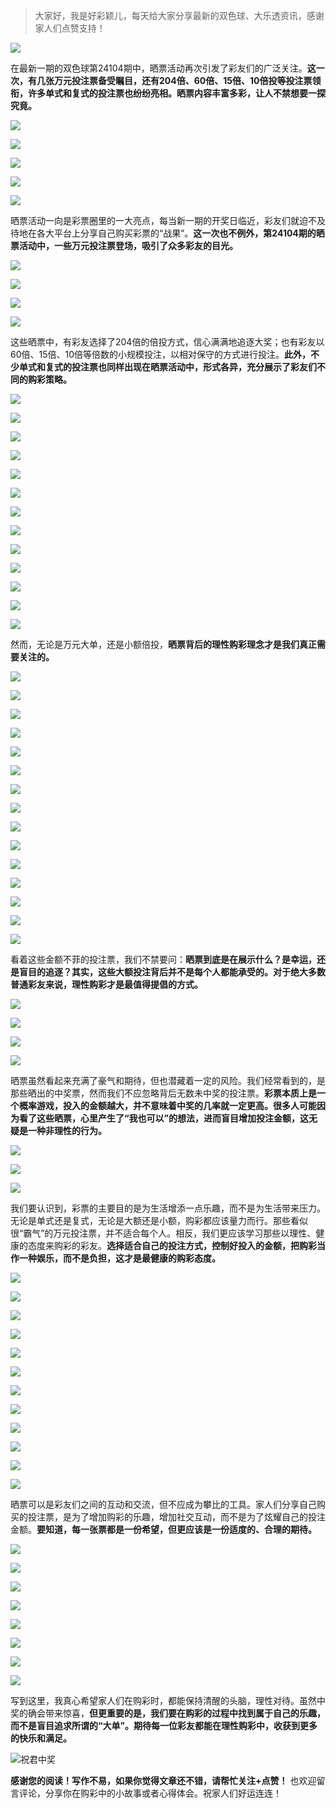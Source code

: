 
> 大家好，我是好彩颖儿，每天给大家分享最新的双色球、大乐透资讯，感谢家人们点赞支持！

![](https://cdn.jsdelivr.net/gh/wangwenjie1314/PicCDN/2024-7-11/1720660897499-image.png)


在最新一期的双色球第24104期中，晒票活动再次引发了彩友们的广泛关注。**这一次，有几张万元投注票备受瞩目，还有204倍、60倍、15倍、10倍投等投注票领衔，许多单式和复式的投注票也纷纷亮相。晒票内容丰富多彩，让人不禁想要一探究竟。**


![](https://cdn.jsdelivr.net/gh/wangwenjie1314/PicCDN/2024-9-8/1725785342396-image.png)


![](https://cdn.jsdelivr.net/gh/wangwenjie1314/PicCDN/2024-9-8/1725778895214-image.png)


![](https://cdn.jsdelivr.net/gh/wangwenjie1314/PicCDN/2024-9-8/1725779140079-image.png)

![](https://cdn.jsdelivr.net/gh/wangwenjie1314/PicCDN/2024-9-8/1725779175831-image.png)

![](https://cdn.jsdelivr.net/gh/wangwenjie1314/PicCDN/2024-9-8/1725771697606-image.png)



晒票活动一向是彩票圈里的一大亮点，每当新一期的开奖日临近，彩友们就迫不及待地在各大平台上分享自己购买彩票的“战果”。**这一次也不例外，第24104期的晒票活动中，一些万元投注票登场，吸引了众多彩友的目光。**

![](https://cdn.jsdelivr.net/gh/wangwenjie1314/PicCDN/2024-9-8/1725771967811-image.png)


![](https://cdn.jsdelivr.net/gh/wangwenjie1314/PicCDN/2024-9-8/1725772188803-image.png)


![](https://cdn.jsdelivr.net/gh/wangwenjie1314/PicCDN/2024-9-8/1725779465822-image.png)


![](https://cdn.jsdelivr.net/gh/wangwenjie1314/PicCDN/2024-9-8/1725779520142-image.png)


这些晒票中，有彩友选择了204倍的倍投方式，信心满满地追逐大奖；也有彩友以60倍、15倍、10倍等倍数的小规模投注，以相对保守的方式进行投注。**此外，不少单式和复式的投注票也同样出现在晒票活动中，形式各异，充分展示了彩友们不同的购彩策略。**


![](https://cdn.jsdelivr.net/gh/wangwenjie1314/PicCDN/2024-9-8/1725772165502-image.png)


![](https://cdn.jsdelivr.net/gh/wangwenjie1314/PicCDN/2024-9-8/1725772597715-image.png)

![](https://cdn.jsdelivr.net/gh/wangwenjie1314/PicCDN/2024-9-8/1725772591276-image.png)

![](https://cdn.jsdelivr.net/gh/wangwenjie1314/PicCDN/2024-9-8/1725772579883-image.png)

![](https://cdn.jsdelivr.net/gh/wangwenjie1314/PicCDN/2024-9-8/1725772563410-image.png)


![](https://cdn.jsdelivr.net/gh/wangwenjie1314/PicCDN/2024-9-8/1725772688672-image.png)

![](https://cdn.jsdelivr.net/gh/wangwenjie1314/PicCDN/2024-9-8/1725772644154-image.png)

![](https://cdn.jsdelivr.net/gh/wangwenjie1314/PicCDN/2024-9-8/1725772637783-image.png)


![](https://cdn.jsdelivr.net/gh/wangwenjie1314/PicCDN/2024-9-8/1725772798613-image.png)


![](https://cdn.jsdelivr.net/gh/wangwenjie1314/PicCDN/2024-9-8/1725779507779-image.png)


![](https://cdn.jsdelivr.net/gh/wangwenjie1314/PicCDN/2024-9-8/1725779376478-image.png)

![](https://cdn.jsdelivr.net/gh/wangwenjie1314/PicCDN/2024-9-8/1725779361094-image.png)

![](https://cdn.jsdelivr.net/gh/wangwenjie1314/PicCDN/2024-9-8/1725779325567-image.png)


然而，无论是万元大单，还是小额倍投，**晒票背后的理性购彩理念才是我们真正需要关注的。**

![](https://cdn.jsdelivr.net/gh/wangwenjie1314/PicCDN/2024-9-8/1725779493859-image.png)




![](https://cdn.jsdelivr.net/gh/wangwenjie1314/PicCDN/2024-9-8/1725772382160-image.png)


![](https://cdn.jsdelivr.net/gh/wangwenjie1314/PicCDN/2024-9-8/1725772123496-image.png)


![](https://cdn.jsdelivr.net/gh/wangwenjie1314/PicCDN/2024-9-8/1725772150918-image.png)


![](https://cdn.jsdelivr.net/gh/wangwenjie1314/PicCDN/2024-9-8/1725772230647-image.png)

![](https://cdn.jsdelivr.net/gh/wangwenjie1314/PicCDN/2024-9-8/1725772262183-image.png)


![](https://cdn.jsdelivr.net/gh/wangwenjie1314/PicCDN/2024-9-8/1725779228570-image.png)


![](https://cdn.jsdelivr.net/gh/wangwenjie1314/PicCDN/2024-9-8/1725772411564-image.png)

![](https://cdn.jsdelivr.net/gh/wangwenjie1314/PicCDN/2024-9-8/1725772404014-image.png)

![](https://cdn.jsdelivr.net/gh/wangwenjie1314/PicCDN/2024-9-8/1725772396448-image.png)


![](https://cdn.jsdelivr.net/gh/wangwenjie1314/PicCDN/2024-9-8/1725772535713-image.png)

![](https://cdn.jsdelivr.net/gh/wangwenjie1314/PicCDN/2024-9-8/1725772076194-image.png)

![](https://cdn.jsdelivr.net/gh/wangwenjie1314/PicCDN/2024-9-8/1725772046784-image.png)


![](https://cdn.jsdelivr.net/gh/wangwenjie1314/PicCDN/2024-9-8/1725772706328-image.png)


![](https://cdn.jsdelivr.net/gh/wangwenjie1314/PicCDN/2024-9-8/1725772716546-image.png)


看着这些金额不菲的投注票，我们不禁要问：**晒票到底是在展示什么？是幸运，还是盲目的追逐？其实，这些大额投注背后并不是每个人都能承受的。对于绝大多数普通彩友来说，理性购彩才是最值得提倡的方式。**



![](https://cdn.jsdelivr.net/gh/wangwenjie1314/PicCDN/2024-9-8/1725779617310-image.png)

![](https://cdn.jsdelivr.net/gh/wangwenjie1314/PicCDN/2024-9-8/1725779610447-image.png)

![](https://cdn.jsdelivr.net/gh/wangwenjie1314/PicCDN/2024-9-8/1725779600723-image.png)


![](https://cdn.jsdelivr.net/gh/wangwenjie1314/PicCDN/2024-9-8/1725779586672-image.png)



晒票虽然看起来充满了豪气和期待，但也潜藏着一定的风险。我们经常看到的，是那些晒出的中奖票，然而我们不应忽略背后无数未中奖的投注票。**彩票本质上是一个概率游戏，投入的金额越大，并不意味着中奖的几率就一定更高。很多人可能因为看了这些晒票，心里产生了“我也可以”的想法，进而盲目增加投注金额，这无疑是一种非理性的行为。**



![](https://cdn.jsdelivr.net/gh/wangwenjie1314/PicCDN/2024-9-8/1725779575257-image.png)


![](https://cdn.jsdelivr.net/gh/wangwenjie1314/PicCDN/2024-9-8/1725779636177-image.png)


![](https://cdn.jsdelivr.net/gh/wangwenjie1314/PicCDN/2024-9-8/1725779649744-image.png)


我们要认识到，彩票的主要目的是为生活增添一点乐趣，而不是为生活带来压力。无论是单式还是复式，无论是大额还是小额，购彩都应该量力而行。那些看似很“霸气”的万元投注票，并不适合每个人。相反，我们更应该学习那些以理性、健康的态度来购彩的彩友。**选择适合自己的投注方式，控制好投入的金额，把购彩当作一种娱乐，而不是负担，这才是最健康的购彩态度。**


![](https://cdn.jsdelivr.net/gh/wangwenjie1314/PicCDN/2024-9-8/1725779557419-image.png)

![](https://cdn.jsdelivr.net/gh/wangwenjie1314/PicCDN/2024-9-8/1725779544472-image.png)

![](https://cdn.jsdelivr.net/gh/wangwenjie1314/PicCDN/2024-9-8/1725779527851-image.png)


![](https://cdn.jsdelivr.net/gh/wangwenjie1314/PicCDN/2024-9-8/1725779680692-image.png)

![](https://cdn.jsdelivr.net/gh/wangwenjie1314/PicCDN/2024-9-8/1725779673155-image.png)


![](https://cdn.jsdelivr.net/gh/wangwenjie1314/PicCDN/2024-9-8/1725779829460-image.png)


![](https://cdn.jsdelivr.net/gh/wangwenjie1314/PicCDN/2024-9-8/1725779663122-image.png)


![](https://cdn.jsdelivr.net/gh/wangwenjie1314/PicCDN/2024-9-8/1725779704122-image.png)


![](https://cdn.jsdelivr.net/gh/wangwenjie1314/PicCDN/2024-9-8/1725779751654-image.png)


![](https://cdn.jsdelivr.net/gh/wangwenjie1314/PicCDN/2024-9-8/1725779736993-image.png)

![](https://cdn.jsdelivr.net/gh/wangwenjie1314/PicCDN/2024-9-8/1725779783488-image.png)

![](https://cdn.jsdelivr.net/gh/wangwenjie1314/PicCDN/2024-9-8/1725779807642-image.png)





晒票可以是彩友们之间的互动和交流，但不应成为攀比的工具。家人们分享自己购买的投注票，是为了增加购彩的乐趣，增加社交互动，而不是为了炫耀自己的投注金额。**要知道，每一张票都是一份希望，但更应该是一份适度的、合理的期待。**


![](https://cdn.jsdelivr.net/gh/wangwenjie1314/PicCDN/2024-9-8/1725785902912-image.png)


![](https://cdn.jsdelivr.net/gh/wangwenjie1314/PicCDN/2024-9-8/1725772365371-image.png)



![](https://cdn.jsdelivr.net/gh/wangwenjie1314/PicCDN/2024-9-8/1725779423763-image.png)

![](https://cdn.jsdelivr.net/gh/wangwenjie1314/PicCDN/2024-9-8/1725785524064-image.png)


![](https://cdn.jsdelivr.net/gh/wangwenjie1314/PicCDN/2024-9-8/1725785416117-image.png)




![](https://cdn.jsdelivr.net/gh/wangwenjie1314/PicCDN/2024-9-8/1725785406391-image.png)

![](https://cdn.jsdelivr.net/gh/wangwenjie1314/PicCDN/2024-9-8/1725785391947-image.png)

![](https://cdn.jsdelivr.net/gh/wangwenjie1314/PicCDN/2024-9-8/1725779798965-image.png)

写到这里，我真心希望家人们在购彩时，都能保持清醒的头脑，理性对待。虽然中奖的确会带来惊喜，**但更重要的是，我们要在购彩的过程中找到属于自己的乐趣，而不是盲目追求所谓的“大单”。期待每一位彩友都能在理性购彩中，收获到更多的快乐和满足。**

![祝君中奖](https://cdn.jsdelivr.net/gh/wangwenjie1314/PicCDN/2024-8-24/1724461744128-image.png)



**感谢您的阅读！写作不易，如果你觉得文章还不错，请帮忙关注+点赞！** 也欢迎留言评论，分享你在购彩中的小故事或者心得体会。祝家人们好运连连！